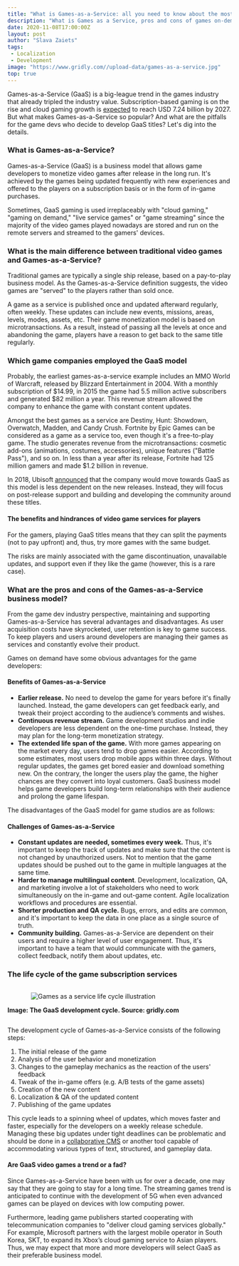 ```yaml
---
title: "What is Games-as-a-Service: all you need to know about the most recent trend <br />in the games industry"
description: "What is Games as a Service, pros and cons of games on-demand, and<br />  how to successfully manage live service games"
date: 2020-11-08T17:00:00Z
layout: post
author: "Slava Zaiets"
tags: 
 - Localization
 - Development
image: "https://www.gridly.com//upload-data/games-as-a-service.jpg"
top: true
---
```

Games-as-a-Service (GaaS) is a big-league trend in the games industry that already tripled the industry value. Subscription-based gaming is on the rise and cloud gaming growth is [expected](https://markets.businessinsider.com/news/stocks/cloud-gaming-market-size-worth-7-24-billion-by-2027-cagr-47-9-grand-view-research-inc-1029507996#) to reach USD 7.24 billion by 2027. But what makes Games-as-a-Service so popular? And what are the pitfalls for the game devs who decide to develop GaaS titles? Let's dig into the details.

### What is Games-as-a-Service?

Games-as-a-Service (GaaS) is a business model that allows game developers to monetize video games after release in the long run. It's achieved by the games being updated frequently with new experiences and offered to the players on a subscription basis or in the form of in-game purchases.

Sometimes, GaaS gaming is used irreplaceably with "cloud gaming," "gaming on demand," "live service games" or "game streaming" since the majority of the video games played nowadays are stored and run on the remote servers and streamed to the gamers' devices. 

### What is the main difference between traditional video games and Games-as-a-Service?

Traditional games are typically a single ship release, based on a pay-to-play business model. As the Games-as-a-Service definition suggests, the video games are "served" to the players rather than sold once.

A game as a service is published once and updated afterward regularly, often weekly. These updates can include new events, missions, areas, levels, modes, assets, etc. Their game monetization model is based on microtransactions. As a result, instead of passing all the levels at once and abandoning the game, players have a reason to get back to the same title regularly. 

### Which game companies employed the GaaS model

Probably, the earliest games-as-a-service example includes an MMO World of Warcraft, released by Blizzard Entertainment in 2004. With a monthly subscription of $14.99, in 2015 the game had 5.5 million active subscribers and generated $82 million a year. This revenue stream allowed the company to enhance the game with constant content updates.

Amongst the best games as a service are Destiny, Hunt: Showdown, Overwatch, Madden, and Candy Crush. Fortnite by Epic Games can be considered as a game as a service too, even though it's a free-to-play game. The studio generates revenue from the microtransactions: cosmetic add-ons (animations, costumes, accessories), unique features ("Battle Pass"), and so on. In less than a year after its release, Fortnite had 125 million gamers and made $1.2 billion in revenue.

In 2018, Ubisoft [announced](https://venturebeat.com/2018/02/12/ubisoft-plans-to-make-fewer-games-after-a-decade-of-annual-releases/) that the company would move towards GaaS as this model is less dependent on the new releases. Instead, they will focus on post-release support and building and developing the community around these titles.

#### The benefits and hindrances of video game services for players

For the gamers, playing GaaS titles means that they can split the payments (not to pay upfront) and, thus, try more games with the same budget. 

The risks are mainly associated with the game discontinuation, unavailable updates, and support even if they like the game (however, this is a rare case).

### What are the pros and cons of the Games-as-a-Service business model?

From the game dev industry perspective, maintaining and supporting Games-as-a-Service has several advantages and disadvantages. As user acquisition costs have skyrocketed, user retention is key to game success. To keep players and users around developers are managing their games as services and constantly evolve their product.

Games on demand have some obvious advantages for the game developers:

#### Benefits of Games-as-a-Service

* **Earlier release.** No need to develop the game for years before it's finally launched. Instead, the game developers can get feedback early, and tweak their project according to the audience’s comments and wishes.
* **Continuous revenue stream.** Game development studios and indie developers are less dependent on the one-time purchase. Instead, they may plan for the long-term monetization strategy.
* **The extended life span of the game.** With more games appearing on the market every day, users tend to drop games easier. According to some estimates, most users drop mobile apps within three days. Without regular updates, the games get bored easier and download something new. On the contrary, the longer the users play the game, the higher chances are they convert into loyal customers. GaaS business model helps game developers build long-term relationships with their audience and prolong the game lifespan.

The disadvantages of the GaaS model for game studios are as follows:

#### Challenges of Games-as-a-Service

* **Constant updates are needed, sometimes every week.** Thus, it's important to keep the track of updates and make sure that the content is not changed by unauthorized users. Not to mention that the game updates should be pushed out to the game in multiple languages at the same time.
* **Harder to manage multilingual content**. Development, localization, QA, and marketing involve a lot of stakeholders who need to work simultaneously on the in-game and out-game content. Agile localization workflows and procedures are essential.
* **Shorter production and QA cycle.** Bugs, errors, and edits are common, and it's important to keep the data in one place as a single source of truth.
* **Community building.** Games-as-a-Service are dependent on their users and require a higher level of user engagement. Thus, it's important to have a team that would communicate with the gamers, collect feedback, notify them about updates, etc. 

### The life cycle of the game subscription services

 <div class="columns is-centered">

<center>

![Games as a service life cycle illustration](/upload-data/gaas-life-cycle.jpg "Games-as-a-service life cycle")

**Image: The GaaS development cycle. Source: gridly.com**

</center>

</div>

The development cycle of Games-as-a-Service consists of the following steps:

1. The initial release of the game
2. Analysis of the user behavior and monetization
3. Changes to the gameplay mechanics as the reaction of the users' feedback
4. Tweak of the in-game offers (e.g. A/B tests of the game assets)
5. Creation of the new content
6. Localization & QA of the updated content 
7. Publishing of the game updates

This cycle leads to a spinning wheel of updates, which moves faster and faster, especially for the developers on a weekly release schedule. Managing these big updates under tight deadlines can be problematic and should be done in a [collaborative CMS](https://www.gridly.com/blog/what-is-headless-cms/) or another tool capable of accommodating various types of text, structured, and gameplay data.

#### Are GaaS video games a trend or a fad?

Since Games-as-a-Service have been with us for over a decade, one may say that they are going to stay for a long time. The streaming games trend is anticipated to continue with the development of 5G when even advanced games can be played on devices with low computing power.

Furthermore, leading game publishers started cooperating with telecommunication companies to "deliver cloud gaming services globally." For example, Microsoft partners with the largest mobile operator in South Korea, SKT, to expand its Xbox’s cloud gaming service to Asian players. Thus, we may expect that more and more developers will select GaaS as their preferable business model.